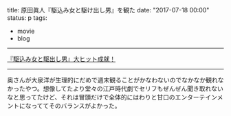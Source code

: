 title: 原田眞人『駆込み女と駆け出し男』を観た
date: "2017-07-18 00:00"
status: p
tags:
- movie
- blog
---

[『駆込み女と駆出し男』大ヒット成就！](http://kakekomi-movie.jp/)

---

奥さんが大泉洋が生理的にだめで週末観ることがかなわないのでなかなか観れなかったやつ。想像してたより堂々の江戸時代劇でセリフもぜんぜん聞き取れないなと思ってたけど、それは冒頭だけで全体的にはわりと甘口のエンターテインメントになっててそのバランスがよかった。
